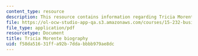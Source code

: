 ```yaml
---
content_type: resource
description: This resource contains information regarding Tricia Morente biography.
file: https://ol-ocw-studio-app-qa.s3.amazonaws.com/courses/15-232-business-model-innovation-global-health-in-frontier-markets-fall-2013/f58da51631ffa92b7ddabbbb979ae8dc_MIT_15_232F13_11_Tric_Mor_bio.pdf
file_type: application/pdf
resourcetype: Document
title: Tricia Morente biography
uid: f58da516-31ff-a92b-7dda-bbbb979ae8dc
---
```


